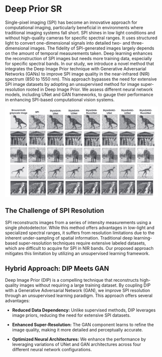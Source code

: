 # Deep Prior SR

Single-pixel imaging (SPI) has become an innovative approach for computational imaging, particularly beneficial in environments where traditional imaging systems fall short. SPI shines in low light conditions and 
without high-quality cameras for specific spectral ranges. It uses structured light to convert one-dimensional signals into detailed two- and three-dimensional images. The fidelity of SPI-generated images 
largely depends on the amount of temporal measurements taken. Deep learning enhances the reconstruction of SPI images but needs more training data, especially for specific spectral bands. In our study, we introduce a novel  method that integrates the Deep Image Prior technique with Generative Adversarial Networks (GANs) to improve SPI image quality in the near-infrared (NIR) spectrum  (850 to 1550 nm). This approach bypasses the need for extensive SPI image datasets by adopting an unsupervised method for image super-resolution rooted in Deep Image Prior.  We assess different neural  network models, including UNet and GAN frameworks, to gauge their performance in enhancing SPI-based computational vision systems.

![DIP](https://github.com/1Px-Vision/Deep_Prior_SR/blob/main/Simulate_DIP.jpg)

## The Challenge of SPI Resolution

SPI reconstructs images from a series of intensity measurements using a single photodetector. While this method offers advantages in low-light and specialized spectral ranges, it suffers from resolution limitations due to the inherent under-sampling of spatial information. Traditional deep learning-based super-resolution techniques require extensive labeled datasets, which are difficult to acquire for SPI in NIR bands. Our proposed approach mitigates this limitation by utilizing an unsupervised learning framework.

## Hybrid Approach: DIP Meets GAN

Deep Image Prior (DIP) is a compelling technique that reconstructs high-quality images without requiring a large training dataset. By coupling DIP with a Generative Adversarial Network (GAN), we improve SPI resolution through an unsupervised learning paradigm. This approach offers several advantages:

* **Reduced Data Dependency:** Unlike supervised methods, DIP leverages image priors, reducing the need for extensive SPI datasets.

* **Enhanced Super-Resolution:** The GAN component learns to refine the image quality, making it more detailed and perceptually accurate.

* **Optimized Neural Architectures:** We enhance the performance by leveraging variations of UNet and GAN architectures across four different neural network configurations.
